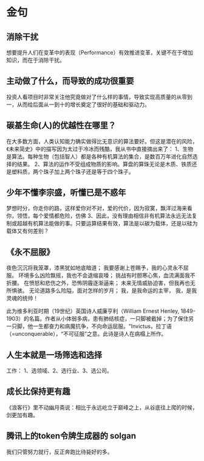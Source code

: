 # 金句
## 消除干扰
想要提升人们在变革中的表现（Performance）有效推进变革，关键不在于增加知识，而在于消除干扰。

## 主动做了什么，而导致的成功很重要
投资人看项目时非常关注他究竟做对了什么样的事情，导致实现高质量的从零到一，从而给后面从一到十的增长奠定了很好的基础和驱动力。

## 碳基生命(人)的优越性在哪里？
在大多数方面，人类认知能力确实做得比无意识的算法要好。但这是潜在的风险，《未来简史》中的描写因为太过于冷冰而残酷，我从书中直接摘出来了：
1、生物是算法。每种生物（包括智人）都是各种有机算法的集合，是数百万年进化自然选择的结果。
2、算法的运作不受组成物质的影响。算盘的算珠无论是木质、铁质还是塑料质，两个珠子加上两个珠子还是等于四个珠子。

## 少年不懂李宗盛，听懂已是不惑年
梦想时分，你走你的路，这样爱你对不对，爱的代价，因为寂寞，飘洋过海来看你，领悟，每个爱情都危险，仿佛
3、因此，没有理由相信非有机算法永远无法复制或超越有机算法能做的事。只要运算结果有效，算法是以碳为载体，还是以硅为载体又有何差别？

## 《永不屈服》
夜色沉沉将我笼罩，漆黑犹如地底暗道；
我要感谢上苍赐予，我的心灵永不屈服。
环境多么凶险飘摇，我也不会退缩哀嚎；
挑战有时胆寒心焦，血流满面我不折腰。
在愤怒和悲伤之外，恐怖阴霾逐渐逼来；
未来无情威胁迫害，但我再也无所惧骇。
无论道路多么险隘，面对怎样的岁月；
我，是我命运的主宰，
我，是我灵魂的统帅！

此为维多利亚时期（19世纪）英国诗人威廉亨利（William Ernest Henley, 1849-1903）的名篇。作者从小体弱多病，患有肺结核症，一只脚被截掉；为了保住另一只脚，他一生都奋力和病魔抗争，不向命运屈服。"Invictus，拉丁语（=unconquerable），“不可征服”之意。此诗是诗人在病榻上所作。

## 人生本就是一场筛选和选择
工作： 1、选领域、2、选行业、3、选公司。

## 成长比保持更有趣
《浪客行》里不动幽月斋说：相比于永远屹立于巅峰之上，从谷底往上爬的时候，剑更加有趣。

## 腾讯上的token令牌生成器的 solgan
我们只管努力就行，反正奔跑比待毙好的多。